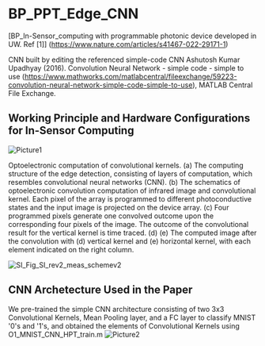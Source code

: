 # BP_PPT_Edge_CNN
[BP_In-Sensor_computing with programmable photonic device developed in UW. Ref [1]] (https://www.nature.com/articles/s41467-022-29171-1)

CNN built by editing the referenced simple-code CNN
Ashutosh Kumar Upadhyay (2016). Convolution Neural Network - simple code - simple to use (https://www.mathworks.com/matlabcentral/fileexchange/59223-convolution-neural-network-simple-code-simple-to-use), MATLAB Central File Exchange.

## Working Principle and Hardware Configurations for In-Sensor Computing

![Picture1](https://github.com/seokhlee/BP_HPT_Edge_CNN/assets/100313451/ebb5422a-a27c-4653-8483-bcddb188d8fe)

Optoelectronic computation of convolutional kernels. (a) The computing structure of the edge detection, consisting of layers of computation, which resembles convolutional neural networks (CNN). (b) The schematics of optoelectronic convolution computation of infrared image and convolutional kernel. Each pixel of the array is programmed to different photoconductive states and the input image is projected on the device array. (c) Four programmed pixels generate one convolved outcome upon the corresponding four pixels of the image. The outcome of the convolutional result for the vertical kernel is time traced. (d) (e) The computed image after the convolution with (d) vertical kernel and (e) horizontal kernel, with each element indicated on the right column.

![SI_Fig_SI_rev2_meas_schemev2](https://github.com/seokhlee/BP_HPT_Edge_CNN/assets/100313451/e4d53f76-bd8c-4b18-aef4-c5d86722ecc0)



## CNN Archetecture Used in the Paper

We pre-trained the simple CNN architecture consisting of two 3x3 Convolutional Kernels, Mean Pooling layer, and a FC layer to classify MNIST '0's and '1's, and obtained the elements of Convolutional Kernels using O1_MNIST_CNN_HPT_train.m
![Picture2](https://github.com/seokhlee/BP_HPT_Edge_CNN/assets/100313451/6be8f682-16e3-4379-a968-af159af4ac3d)
